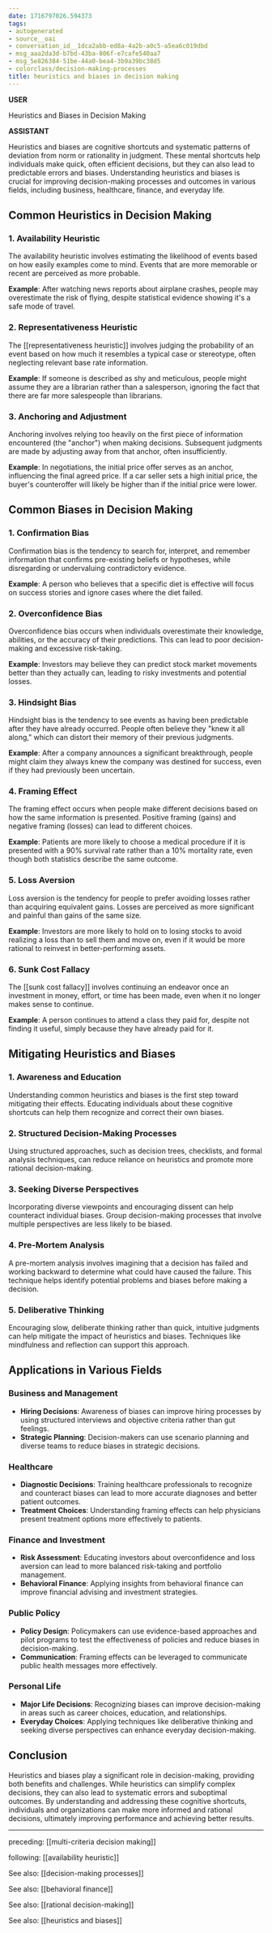 ```yaml
---
date: 1716797026.594373
tags:
- autogenerated
- source__oai
- conversation_id__1dca2abb-ed8a-4a2b-a0c5-a5ea6c019dbd
- msg_aaa2da3d-b7bd-43ba-806f-e7cafe540aa7
- msg_5e826384-51be-44a0-bea4-3b9a39bc38d5
- colorclass/decision-making-processes
title: heuristics and biases in decision making
---
```


**USER**

Heuristics and Biases in Decision Making


**ASSISTANT**

Heuristics and biases are cognitive shortcuts and systematic patterns of deviation from norm or rationality in judgment. These mental shortcuts help individuals make quick, often efficient decisions, but they can also lead to predictable errors and biases. Understanding heuristics and biases is crucial for improving decision-making processes and outcomes in various fields, including business, healthcare, finance, and everyday life.

## Common Heuristics in Decision Making

### 1. Availability Heuristic
The availability heuristic involves estimating the likelihood of events based on how easily examples come to mind. Events that are more memorable or recent are perceived as more probable.

**Example**: After watching news reports about airplane crashes, people may overestimate the risk of flying, despite statistical evidence showing it's a safe mode of travel.

### 2. Representativeness Heuristic
The [[representativeness heuristic]] involves judging the probability of an event based on how much it resembles a typical case or stereotype, often neglecting relevant base rate information.

**Example**: If someone is described as shy and meticulous, people might assume they are a librarian rather than a salesperson, ignoring the fact that there are far more salespeople than librarians.

### 3. Anchoring and Adjustment
Anchoring involves relying too heavily on the first piece of information encountered (the "anchor") when making decisions. Subsequent judgments are made by adjusting away from that anchor, often insufficiently.

**Example**: In negotiations, the initial price offer serves as an anchor, influencing the final agreed price. If a car seller sets a high initial price, the buyer's counteroffer will likely be higher than if the initial price were lower.

## Common Biases in Decision Making

### 1. Confirmation Bias
Confirmation bias is the tendency to search for, interpret, and remember information that confirms pre-existing beliefs or hypotheses, while disregarding or undervaluing contradictory evidence.

**Example**: A person who believes that a specific diet is effective will focus on success stories and ignore cases where the diet failed.

### 2. Overconfidence Bias
Overconfidence bias occurs when individuals overestimate their knowledge, abilities, or the accuracy of their predictions. This can lead to poor decision-making and excessive risk-taking.

**Example**: Investors may believe they can predict stock market movements better than they actually can, leading to risky investments and potential losses.

### 3. Hindsight Bias
Hindsight bias is the tendency to see events as having been predictable after they have already occurred. People often believe they "knew it all along," which can distort their memory of their previous judgments.

**Example**: After a company announces a significant breakthrough, people might claim they always knew the company was destined for success, even if they had previously been uncertain.

### 4. Framing Effect
The framing effect occurs when people make different decisions based on how the same information is presented. Positive framing (gains) and negative framing (losses) can lead to different choices.

**Example**: Patients are more likely to choose a medical procedure if it is presented with a 90% survival rate rather than a 10% mortality rate, even though both statistics describe the same outcome.

### 5. Loss Aversion
Loss aversion is the tendency for people to prefer avoiding losses rather than acquiring equivalent gains. Losses are perceived as more significant and painful than gains of the same size.

**Example**: Investors are more likely to hold on to losing stocks to avoid realizing a loss than to sell them and move on, even if it would be more rational to reinvest in better-performing assets.

### 6. Sunk Cost Fallacy
The [[sunk cost fallacy]] involves continuing an endeavor once an investment in money, effort, or time has been made, even when it no longer makes sense to continue.

**Example**: A person continues to attend a class they paid for, despite not finding it useful, simply because they have already paid for it.

## Mitigating Heuristics and Biases

### 1. Awareness and Education
Understanding common heuristics and biases is the first step toward mitigating their effects. Educating individuals about these cognitive shortcuts can help them recognize and correct their own biases.

### 2. Structured Decision-Making Processes
Using structured approaches, such as decision trees, checklists, and formal analysis techniques, can reduce reliance on heuristics and promote more rational decision-making.

### 3. Seeking Diverse Perspectives
Incorporating diverse viewpoints and encouraging dissent can help counteract individual biases. Group decision-making processes that involve multiple perspectives are less likely to be biased.

### 4. Pre-Mortem Analysis
A pre-mortem analysis involves imagining that a decision has failed and working backward to determine what could have caused the failure. This technique helps identify potential problems and biases before making a decision.

### 5. Deliberative Thinking
Encouraging slow, deliberate thinking rather than quick, intuitive judgments can help mitigate the impact of heuristics and biases. Techniques like mindfulness and reflection can support this approach.

## Applications in Various Fields

### Business and Management
- **Hiring Decisions**: Awareness of biases can improve hiring processes by using structured interviews and objective criteria rather than gut feelings.
- **Strategic Planning**: Decision-makers can use scenario planning and diverse teams to reduce biases in strategic decisions.

### Healthcare
- **Diagnostic Decisions**: Training healthcare professionals to recognize and counteract biases can lead to more accurate diagnoses and better patient outcomes.
- **Treatment Choices**: Understanding framing effects can help physicians present treatment options more effectively to patients.

### Finance and Investment
- **Risk Assessment**: Educating investors about overconfidence and loss aversion can lead to more balanced risk-taking and portfolio management.
- **Behavioral Finance**: Applying insights from behavioral finance can improve financial advising and investment strategies.

### Public Policy
- **Policy Design**: Policymakers can use evidence-based approaches and pilot programs to test the effectiveness of policies and reduce biases in decision-making.
- **Communication**: Framing effects can be leveraged to communicate public health messages more effectively.

### Personal Life
- **Major Life Decisions**: Recognizing biases can improve decision-making in areas such as career choices, education, and relationships.
- **Everyday Choices**: Applying techniques like deliberative thinking and seeking diverse perspectives can enhance everyday decision-making.

## Conclusion

Heuristics and biases play a significant role in decision-making, providing both benefits and challenges. While heuristics can simplify complex decisions, they can also lead to systematic errors and suboptimal outcomes. By understanding and addressing these cognitive shortcuts, individuals and organizations can make more informed and rational decisions, ultimately improving performance and achieving better results.


---

preceding: [[multi-criteria decision making]]  


following: [[availability heuristic]]

See also: [[decision-making processes]]


See also: [[behavioral finance]]


See also: [[rational decision-making]]


See also: [[heuristics and biases]]